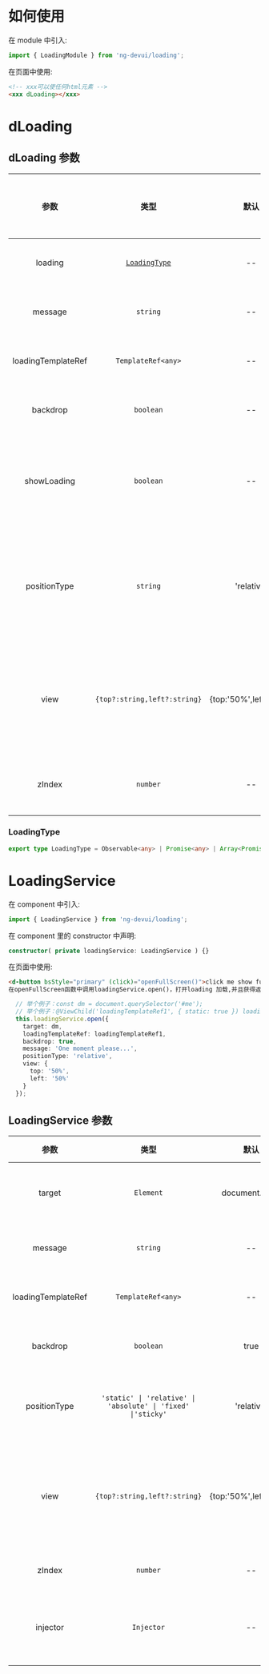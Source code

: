 # 如何使用

在 module 中引入:

```ts
import { LoadingModule } from 'ng-devui/loading';
```

在页面中使用:

```html
<!-- xxx可以使任何html元素 -->
<xxx dLoading></xxx>
```

# dLoading

## dLoading 参数

|        参数        |             类型              |          默认          | 说明                                                                  | 跳转 Demo                                  |全局配置项| 
| :----------------: | :----------------: | :---------------------------: | :--------------------: | :-------------------------------------------------------------------- | ------------------------------------------ |
|      loading       | [`LoadingType`](#loadingtype) |           --           | 可选，控制 loading 状态                                               | [基本用法](demo#basic-usage)               |
|      message       |           `string`            |           --           | 可选，loading 时的提示信息                                            | [多 promise](demo#multi-promise)           |
| loadingTemplateRef |      `TemplateRef<any>`       |           --           | 可选，自定义 loading 模板                                             | [自定义样式](demo#custom-style)            |
|      backdrop      |           `boolean`           |           --           | 可选，loading 时是否显示遮罩                                          | [基本用法](demo#basic-usage)               |
|    showLoading     |           `boolean`           |           --           | 可选，手动启动和关闭 loading 状态,与`loading`参数不能同时使用         | [使用 showLoading 控制](demo#show-loading) |
|    positionType    |           `string`            |       'relative'       | 可选，指定`dLoading`宿主元素的定位类型,取值与 css position 属性一致。 | [使用 showLoading 控制](demo#show-loading) |
|        view        | `{top?:string,left?:string}`  | {top:'50%',left:'50%'} | 可选，调整 loading 的显示位置，相对于宿主元素的顶部距离与左侧距离     | [基本用法](demo#basic-usage)               |
|       zIndex       |        `number`      |   --   | 可选，loading加载提示的 z-index 值        | [基本用法](demo#basic-usage)    |

### LoadingType

```ts
export type LoadingType = Observable<any> | Promise<any> | Array<Promise<any>> | Array<Observable<any>> | Subscription | undefined;
```

# LoadingService

在 component 中引入:

```ts
import { LoadingService } from 'ng-devui/loading';
```

在 component 里的 constructor 中声明:

```ts
constructor( private loadingService: LoadingService ) {}
```

在页面中使用:

```html
<d-button bsStyle="primary" (click)="openFullScreen()">click me show full screen loading!</d-button>
在openFullScreen函数中调用loadingService.open()，打开loading 加载,并且获得返回值是一个实例，该实例调用close()， 关闭loading加载。
```

```ts
  // 举个例子：const dm = document.querySelector('#me');
  // 举个例子：@ViewChild('loadingTemplateRef1', { static: true }) loadingTemplateRef1: TemplateRef<any>;
  this.loadingService.open({
    target: dm,
    loadingTemplateRef: loadingTemplateRef1,
    backdrop: true,
    message: 'One moment please...',
    positionType: 'relative',
    view: {
      top: '50%',
      left: '50%'
    }
  });
```

## LoadingService 参数

|        参数        |             类型             |          默认          | 说明                                                                | 跳转 Demo                                      |
| :----------------: | :--------------------------: | :--------------------: | :------------------------------------------------------------------ | ---------------------------------------------- |
|      target       |        `Element`        |           document.body           | 可选，Loading 需要覆盖的 DOM 节点                                | [服务方式调用](demo#full-screen)   |
|      message       |           `string`           |           --           | 可选，loading 时的提示信息                                          | [服务方式调用](demo#full-screen) |
| loadingTemplateRef |      `TemplateRef<any>`      |           --           | 可选，自定义 loading 模板                                           | [服务方式调用](demo#full-screen)  |
|      backdrop      |          `boolean`           |           true           | 可选，loading 时是否显示遮罩                                        | [服务方式调用](demo#full-screen)   |
|    positionType    |           `'static' \| 'relative' \| 'absolute' \| 'fixed' \|'sticky'`           |       'relative'       | 可选，指定`dLoading`宿主元素的定位类型, |[服务方式调用](demo#full-screen)
|        view        | `{top?:string,left?:string}` | {top:'50%',left:'50%'} | 可选，调整 loading 的显示位置，相对于宿主元素的顶部距离与左侧距离   | [服务方式调用](demo#full-screen)   |
|          zIndex          |            `number`             |   --   | 可选，弹出框 z-index 值                        | [服务方式调用](demo#full-screen)   |
|         injector         |           `Injector`            |    --    | 可选，可以选择指定将用作组件的父级的注射器      |